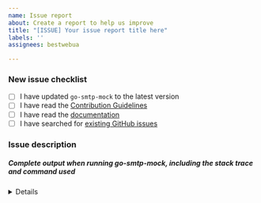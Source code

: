 ```yaml
---
name: Issue report
about: Create a report to help us improve
title: "[ISSUE] Your issue report title here"
labels: ''
assignees: bestwebua

---
```


<!-- Thanks for helping to make DnsMock better! Before submit your issue, please make sure to check the following boxes by putting an x in the [ ] (don't: [x ], [ x], do: [x]) -->

### New issue checklist

- [ ] I have updated `go-smtp-mock` to the latest version
- [ ] I have read the [Contribution Guidelines](https://github.com/mocktools/go-smtp-mock/blob/master/CONTRIBUTING.md)
- [ ] I have read the [documentation](https://github.com/mocktools/go-smtp-mock/blob/master/README.md)
- [ ] I have searched for [existing GitHub issues](https://github.com/mocktools/go-smtp-mock/issues)

<!-- Please use next pattern for your issue report title: [ISSUE] Your issue report title here -->

### Issue description
<!-- Please include what's happening, expected behavior, and any relevant code samples -->

##### Complete output when running go-smtp-mock, including the stack trace and command used

<details>
  <pre>[INSERT OUTPUT HERE]</pre>
</details>
